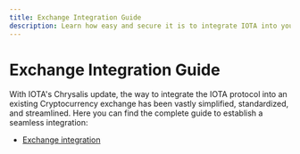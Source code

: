 ```yaml
---
title: Exchange Integration Guide
description: Learn how easy and secure it is to integrate IOTA into your Exchange.
---
```


# Exchange Integration Guide

With IOTA's Chrysalis update, the way to integrate the IOTA protocol into an existing Cryptocurrency exchange has been vastly simplified, standardized, and streamlined.
Here you can find the complete guide to establish a seamless integration:

- [Exchange integration](/introduction/guides/exchange)
